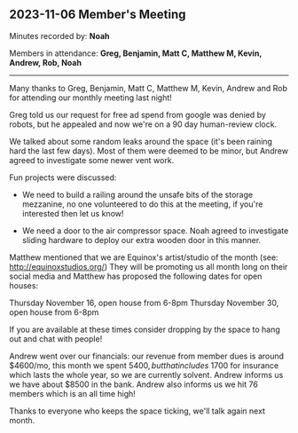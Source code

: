 ## 2023-11-06 Member's Meeting

Minutes recorded by: **Noah**

Members in attendance: **Greg, Benjamin, Matt C, Matthew M, Kevin, Andrew, Rob, Noah**

---

Many thanks to Greg, Benjamin, Matt C, Matthew M, Kevin, Andrew and Rob for attending our monthly meeting last night!

Greg told us our request for free ad spend from google was denied by robots, but he appealed and now we're on a 90 day human-review clock.

We talked about some random leaks around the space (it's been raining hard the last few days). Most of them were deemed to be minor, but Andrew agreed to investigate some newer vent work.

Fun projects were discussed:

 *   We need to build a railing around the unsafe bits of the storage mezzanine, no one volunteered to do this at the meeting, if you're interested then let us know!


 *   We need a door to the air compressor space. Noah agreed to investigate sliding hardware to deploy our extra wooden door in this manner.


Matthew mentioned that we are Equinox's artist/studio of the month (see: http://equinoxstudios.org/) They will be promoting us all month long on their social media and Matthew has proposed the following dates for open houses:

Thursday November 16, open house from 6-8pm
Thursday November 30, open house from 6-8pm

If you are available at these times consider dropping by the space to hang out and chat with people!

Andrew went over our financials: our revenue from member dues is around $4600/mo, this month we spent $5400, but that includes ~$1700 for insurance which lasts the whole year, so we are currently solvent. Andrew informs us we have about $8500 in the bank. Andrew also informs us we hit 76 members which is an all time high!

Thanks to everyone who keeps the space ticking, we'll talk again next month.
